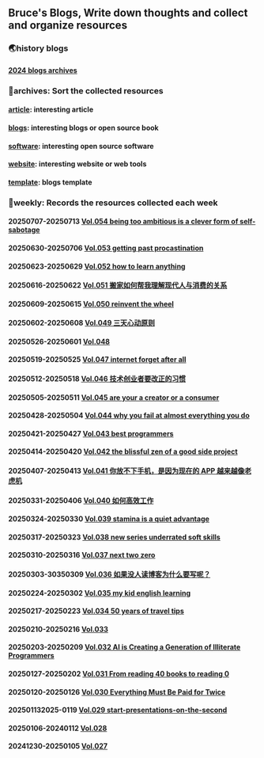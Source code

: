 ## Bruce's Blogs, Write down thoughts and collect and organize resources

### 🌏history blogs

#### [2024 blogs archives](./2024/README2024.md)

### 📌archives: Sort the collected resources

#### [article](./archives/article.md): interesting article

#### [blogs](./archives/blogs.md): interesting blogs or open source book

#### [software](./archives/software.md): interesting open source software

#### [website](./archives/website.md): interesting website or web tools

#### [template](./archives/template.md): blogs template

### 📰weekly: Records the resources collected each week

#### 20250707-20250713 [Vol.054 being too ambitious is a clever form of self-sabotage](./weekly/Vol054.md)

#### 20250630-20250706 [Vol.053 getting past procastination](./weekly/Vol053.md)

#### 20250623-20250629 [Vol.052 how to learn anything](./weekly/Vol052.md)

#### 20250616-20250622 [Vol.051 搬家如何帮我理解现代人与消费的关系](./weekly/Vol051.md)

#### 20250609-20250615 [Vol.050 reinvent the wheel](./weekly/Vol050.md)

#### 20250602-20250608 [Vol.049 三天心动原则](./weekly/Vol049.md)

#### 20250526-20250601 [Vol.048](./weekly/Vol048.md)

#### 20250519-20250525 [Vol.047 internet forget after all](./weekly/Vol047.md)

#### 20250512-20250518 [Vol.046 技术创业者要改正的习惯](./weekly/Vol046.md)

#### 20250505-20250511 [Vol.045 are your a creator or a consumer](./weekly/Vol045.md)

#### 20250428-20250504 [Vol.044 why you fail at almost everything you do](./weekly/Vol044.md)

#### 20250421-20250427 [Vol.043 best programmers](./weekly/Vol043.md)

#### 20250414-20250420 [Vol.042 the blissful zen of a good side project](./weekly/Vol042.md)

#### 20250407-20250413 [Vol.041 你放不下手机，是因为现在的 APP 越来越像老虎机](./weekly/Vol041.md)

#### 20250331-20250406 [Vol.040 如何高效工作](./weekly/Vol040.md)

#### 20250324-20250330 [Vol.039 stamina is a quiet advantage](./weekly/Vol039.md)

#### 20250317-20250323 [Vol.038 new series underrated soft skills](./weekly/Vol038.md)

#### 20250310-20250316 [Vol.037 next two zero](./weekly/Vol037.md)

#### 20250303-30350309 [Vol.036 如果没人读博客为什么要写呢？](./weekly/Vol036.md)

#### 20250224-20250302 [Vol.035 my kid english learning](./weekly/Vol035.md)

#### 20250217-20250223 [Vol.034 50 years of travel tips](./weekly/Vol034.md)

#### 20250210-20250216 [Vol.033](./weekly/Vol033.md)

#### 20250203-20250209 [Vol.032 AI is Creating a Generation of Illiterate Programmers](./weekly/Vol032.md)

#### 20250127-20250202 [Vol.031 From reading 40 books to reading 0](./weekly/Vol031.md)

#### 20250120-20250126 [Vol.030 Everything Must Be Paid for Twice](./weekly/Vol030.md)

#### 202501132025-0119 [Vol.029 start-presentations-on-the-second](./weekly/Vol029.md)

#### 20250106-20240112 [Vol.028](./weekly/Vol028.md)

#### 20241230-20250105 [Vol.027](./weekly/Vol027.md)